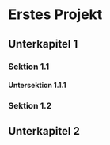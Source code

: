 # Erstes Projekt
## Unterkapitel 1
### Sektion 1.1
#### Untersektion 1.1.1
### Sektion 1.2
## Unterkapitel 2
